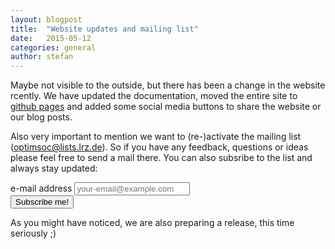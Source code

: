 ```yaml
---
layout: blogpost
title:  "Website updates and mailing list"
date:   2015-05-12
categories: general
author: stefan
---
```


Maybe not visible to the outside, but there has been a change in the
website rcently. We have updated the documentation, moved the entire
site to [github pages](https://github.com/optimsoc/optimsoc.github.io)
and added some social media buttons to share the website or our blog
posts.

Also very important to mention we want to (re-)activate the mailing
list (optimsoc@lists.lrz.de). So if you have any feedback, questions
or ideas please feel free to send a mail there. You can also subsribe
to the list and always stay updated:

<form class="form-inline" method="post" action="https://lists.lrz.de/mailman/subscribe/optimsoc">
  <div class="form-group">
    <label class="sr-only" for="email">e-mail address</label>
    <input type="text" class="form-control" placeholder="your-email@example.com" name="email" />
  </div>
  <button class="btn btn-primary" type="submit">Subscribe me!</button>
</form>

As you might have noticed, we are also preparing a release, this time
seriously ;)

